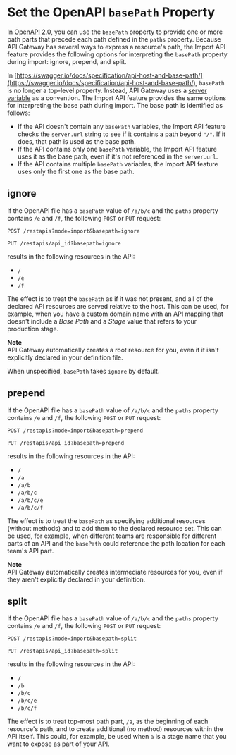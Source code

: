 # Set the OpenAPI `basePath` Property<a name="api-gateway-import-api-basePath"></a>

In [OpenAPI 2\.0](https://github.com/OAI/OpenAPI-Specification/blob/master/versions/2.0.md), you can use the `basePath` property to provide one or more path parts that precede each path defined in the `paths` property\. Because API Gateway has several ways to express a resource's path, the Import API feature provides the following options for interpreting the `basePath` property during import: ignore, prepend, and split\.

In [https://swagger.io/docs/specification/api-host-and-base-path/](https://swagger.io/docs/specification/api-host-and-base-path/), `basePath` is no longer a top\-level property\. Instead, API Gateway uses a [server variable](https://github.com/OAI/OpenAPI-Specification/blob/master/versions/3.0.0.md#serverVariableObject) as a convention\. The Import API feature provides the same options for interpreting the base path during import\. The base path is identified as follows:
+ If the API doesn't contain any `basePath` variables, the Import API feature checks the `server.url` string to see if it contains a path beyond `"/"`\. If it does, that path is used as the base path\.
+ If the API contains only one `basePath` variable, the Import API feature uses it as the base path, even if it's not referenced in the `server.url`\.
+ If the API contains multiple `basePath` variables, the Import API feature uses only the first one as the base path\.

## ignore<a name="api-gateway-import-api-basePath-ignore"></a>

If the OpenAPI file has a `basePath` value of `/a/b/c` and the `paths` property contains `/e` and `/f`, the following `POST` or `PUT` request: 

```
POST /restapis?mode=import&basepath=ignore
```

```
PUT /restapis/api_id?basepath=ignore
```

 results in the following resources in the API: 
+ `/`
+ `/e`
+ `/f`

 The effect is to treat the `basePath` as if it was not present, and all of the declared API resources are served relative to the host\. This can be used, for example, when you have a custom domain name with an API mapping that doesn't include a *Base Path* and a *Stage* value that refers to your production stage\. 

**Note**  
 API Gateway automatically creates a root resource for you, even if it isn't explicitly declared in your definition file\. 

 When unspecified, `basePath` takes `ignore` by default\. 

## prepend<a name="api-gateway-import-api-basePath-prepend"></a>

 If the OpenAPI file has a `basePath` value of `/a/b/c` and the `paths` property contains `/e` and `/f`, the following `POST` or `PUT` request: 

```
POST /restapis?mode=import&basepath=prepend
```

```
PUT /restapis/api_id?basepath=prepend
```

 results in the following resources in the API: 
+ `/`
+ `/a`
+ `/a/b`
+ `/a/b/c`
+ `/a/b/c/e`
+ `/a/b/c/f`

 The effect is to treat the `basePath` as specifying additional resources \(without methods\) and to add them to the declared resource set\. This can be used, for example, when different teams are responsible for different parts of an API and the `basePath` could reference the path location for each team's API part\. 

**Note**  
 API Gateway automatically creates intermediate resources for you, even if they aren't explicitly declared in your definition\. 

## split<a name="api-gateway-import-api-basePath-split"></a>

 If the OpenAPI file has a `basePath` value of `/a/b/c` and the `paths` property contains `/e` and `/f`, the following `POST` or `PUT` request: 

```
POST /restapis?mode=import&basepath=split
```

```
PUT /restapis/api_id?basepath=split
```

 results in the following resources in the API: 
+ `/`
+ `/b`
+ `/b/c`
+ `/b/c/e`
+ `/b/c/f`

 The effect is to treat top\-most path part, `/a`, as the beginning of each resource's path, and to create additional \(no method\) resources within the API itself\. This could, for example, be used when `a` is a stage name that you want to expose as part of your API\. 